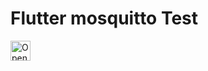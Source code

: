 # Flutter mosquitto Test


<a href="https://idx.google.com/new?template=https://github.com/gabystdev/flutter-mosquitto/main">
  <img height="32" alt="Open in IDX" src="https://cdn.idx.dev/btn/open_dark_32.svg">
</a>
